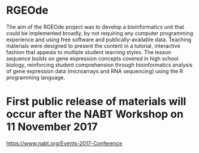 # RGEOde
The aim of the RGEOde project was to develop a bioinformatics unit that could be implemented broadly, by not requiring any computer programming experience and using free software and publically-available data. Teaching materials were designed to present the content in a tutorial, interactive fashion that appeals to multiple student learning styles. The lesson sequence builds on gene expression concepts covered in high school biology, reinforcing student comprehension through bioinformatics analysis of gene expression data (microarrays and RNA sequencing) using the R programming language.

# First public release of materials will occur after the NABT Workshop on 11 November 2017 
https://www.nabt.org/Events-2017-Conference
